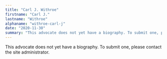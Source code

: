 ```yaml
---
title: "Carl J. Withroe"
firstname: "Carl J."
lastname: "Withroe"
alphaname: "withroe-carl-j"
date: "2020-11-30"
summary: "This advocate does not yet have a biography. To submit one, please contact the site administrator."
---
```

This advocate does not yet have a biography. To submit one, please contact the site administrator.

